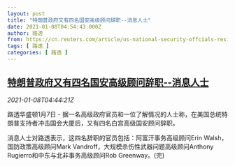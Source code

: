 ```yaml
---
layout: post
title: "特朗普政府又有四名国安高级顾问辞职--消息人士"
date: 2021-01-08T04:54:43.000Z
author: 路透
from: https://cn.reuters.com/article/us-national-security-offcials-resign-010-idCNKBS29D0GT
tags: [ 路透 ]
categories: [ 路透 ]
---
```

<!--1610081683000-->
[特朗普政府又有四名国安高级顾问辞职--消息人士](https://cn.reuters.com/article/us-national-security-offcials-resign-010-idCNKBS29D0GT)
------

<div>
<div><i>2021-01-08T04:44:21Z</i></div><p>路透华盛顿1月7日 - 据一名高级政府官员和一位了解情况的人士称，在美国总统特朗普支持者冲击国会大厦后，又有四名白宫高级国安顾问辞职。</p><p>消息人士对路透表示，这四名辞职的官员包括：阿富汗事务高级顾问Erin Walsh，国防政策高级顾问Mark Vandroff，大规模杀伤性武器问题高级顾问Anthony Rugierro和中东与北非事务高级顾问Rob Greenway。(完)</p>
</div>
